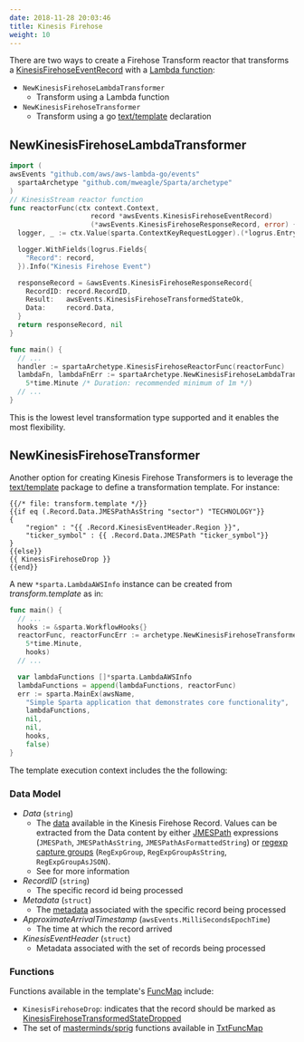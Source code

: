 ```yaml
---
date: 2018-11-28 20:03:46
title: Kinesis Firehose
weight: 10
---
```


There are two ways to create a Firehose Transform reactor that transforms a [KinesisFirehoseEventRecord](https://github.com/aws/aws-lambda-go/blob/master/events/firehose.go#L14) with a [Lambda function](https://aws.amazon.com/blogs/compute/amazon-kinesis-firehose-data-transformation-with-aws-lambda/):

- `NewKinesisFirehoseLambdaTransformer`
  - Transform using a Lambda function
- `NewKinesisFirehoseTransformer`
  - Transform using a go [text/template](https://golang.org/pkg/text/template/) declaration

## NewKinesisFirehoseLambdaTransformer

```go
import (
awsEvents "github.com/aws/aws-lambda-go/events"
  spartaArchetype "github.com/mweagle/Sparta/archetype"
)
// KinesisStream reactor function
func reactorFunc(ctx context.Context,
                    record *awsEvents.KinesisFirehoseEventRecord)
                    (*awsEvents.KinesisFirehoseResponseRecord, error) {
  logger, _ := ctx.Value(sparta.ContextKeyRequestLogger).(*logrus.Entry)

  logger.WithFields(logrus.Fields{
    "Record": record,
  }).Info("Kinesis Firehose Event")

  responseRecord = &awsEvents.KinesisFirehoseResponseRecord{
    RecordID: record.RecordID,
    Result:   awsEvents.KinesisFirehoseTransformedStateOk,
    Data:     record.Data,
  }
  return responseRecord, nil
}

func main() {
  // ...
  handler := spartaArchetype.KinesisFirehoseReactorFunc(reactorFunc)
  lambdaFn, lambdaFnErr := spartaArchetype.NewKinesisFirehoseLambdaTransformer(handler,
    5*time.Minute /* Duration: recommended minimum of 1m */)
  // ...
}
```

This is the lowest level transformation type supported and it enables the most flexibility.

## NewKinesisFirehoseTransformer

Another option for creating Kinesis Firehose Transformers is to leverage the [text/template](https://golang.org/pkg/text/template/) package to define a transformation template. For instance:

```text
{{/* file: transform.template */}}
{{if eq (.Record.Data.JMESPathAsString "sector") "TECHNOLOGY"}}
{
    "region" : "{{ .Record.KinesisEventHeader.Region }}",
    "ticker_symbol" : {{ .Record.Data.JMESPath "ticker_symbol"}}
}
{{else}}
{{ KinesisFirehoseDrop }}
{{end}}
```

A new `*sparta.LambdaAWSInfo` instance can be created from _transform.template_ as in:

```go
func main() {
  // ...
  hooks := &sparta.WorkflowHooks{}
  reactorFunc, reactorFuncErr := archetype.NewKinesisFirehoseTransformer("transform.template",
    5*time.Minute,
    hooks)
  // ...

  var lambdaFunctions []*sparta.LambdaAWSInfo
  lambdaFunctions = append(lambdaFunctions, reactorFunc)
  err := sparta.MainEx(awsName,
    "Simple Sparta application that demonstrates core functionality",
    lambdaFunctions,
    nil,
    nil,
    hooks,
    false)
}
```

The template execution context includes the the following:

### Data Model

- _Data_ (`string`)
  - The [data](https://github.com/aws/aws-lambda-go/blob/master/events/firehose.go#L17) available in the Kinesis Firehose Record. Values can be extracted from the Data content by either [JMESPath](https://github.com/jmespath/go-jmespath) expressions (`JMESPath`, `JMESPathAsString`, `JMESPathAsFormattedString`) or [regexp capture groups](https://golang.org/pkg/regexp/#pkg-overview) (`RegExpGroup`, `RegExpGroupAsString`, `RegExpGroupAsJSON`).
  - See for more information
- _RecordID_ (`string`)
  - The specific record id being processed
- _Metadata_ (`struct`)
  - The [metadata](https://github.com/aws/aws-lambda-go/blob/master/events/firehose.go#L38) associated with the specific record being processed
- _ApproximateArrivalTimestamp_ (`awsEvents.MilliSecondsEpochTime`)
  - The time at which the record arrived
- _KinesisEventHeader_ (`struct`)
  - Metadata associated with the set of records being processed

### Functions

Functions available in the template's [FuncMap](https://golang.org/pkg/text/template/#FuncMap) include:

- `KinesisFirehoseDrop`: indicates that the record should be marked as [KinesisFirehoseTransformedStateDropped](https://github.com/aws/aws-lambda-go/blob/master/events/firehose.go#L24)
- The set of [masterminds/sprig](https://masterminds.github.io/sprig/) functions available in [TxtFuncMap](https://godoc.org/github.com/Masterminds/sprig#TxtFuncMap)
